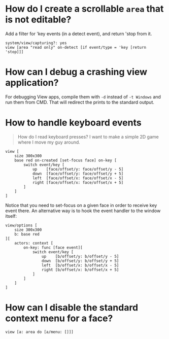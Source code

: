 # How do I create a scrollable `area` that is not editable?

Add a filter for 'key events (in a detect event), and return 'stop from it.

```
system/view/capturing?: yes
view [area "read only" on-detect [if event/type = 'key [return 'stop]]]
```

# How can I debug a crashing view application?

For debugging View apps, compile them with `-d` instead of `-t Windows` and run them from CMD. That will redirect the prints to the standard output.

# How to handle keyboard events

> How do I read keyboard presses? I want to make a simple 2D game where I move my guy around.

```
view [
    size 300x300
    base red on-created [set-focus face] on-key [
        switch event/key [
            up    [face/offset/y: face/offset/y - 5]
            down  [face/offset/y: face/offset/y + 5]
            left  [face/offset/x: face/offset/x - 5]
            right [face/offset/x: face/offset/x + 5]
        ]
    ]
]
```

Notice that you need to set-focus on a given face in order to receive key event there. An alternative way is to hook the event handler to the window itself:

```
view/options [
    size 300x300
    b: base red
][
    actors: context [
        on-key: func [face event][
            switch event/key [
                up    [b/offset/y: b/offset/y - 5]
                down  [b/offset/y: b/offset/y + 5]
                left  [b/offset/x: b/offset/x - 5]
                right [b/offset/x: b/offset/x + 5]
            ]
        ]
    ]
]
```

# How can I disable the standard context menu for a face?

```
view [a: area do [a/menu: []]]
```